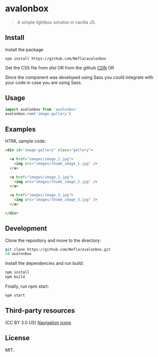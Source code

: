 # avalonbox

> A simple lightbox solution in vanilla JS.

## Install

Install the package
```
npm install https://github.com/Nefla/avalonbox
```

Get the CSS file from *dist* OR from the github [CDN](https://cdn.rawgit.com/Nefla/avalonbox/master/dist/avalonbox.css) OR

Since the component was developed using Sass you could integrate with your code in case you are using Sass.

## Usage

```js
import avalonbox from 'avalonbox'
avalonbox.run('image-gallery')
```

## Examples

HTML sample code:

```html
<div id="image-gallery" class="gallery">

  <a href="images/image_1.jpg">
    <img src="images/thumb_image_1.jpg" />
  </a>

  <a href="images/image_2.jpg">
    <img src="images/thumb_image_2.jpg" />
  </a>

  <a href="images/image_3.jpg">
    <img src="images/thumb_image_3.jpg" />
  </a>

</div>
```

## Development

Clone the repository and move to the directory:
```bash
git clone https://github.com/Nefla/avalonbox.git
cd avalonbox
```

Install the dependencies and run build:
```bash
npm install
npm build
```

Finally, run npm start:
```bash
npm start
```

## Third-party resources

(CC BY 3.0 US) [Navigation icons](https://thenounproject.com/fatahillah/collection/navigations-arrows-siji/)

## License

MIT.
